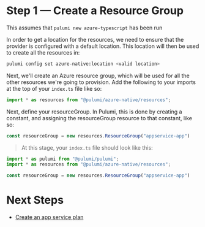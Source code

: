 # Step 1 &mdash; Create a Resource Group

This assumes that `pulumi new azure-typescript` has been run

In order to get a location for the resources, we need to ensure that the provider is configured with a default location. This location will then
be used to create  all the resources in:

```bash
pulumi config set azure-native:location <valid location>
```

Next, we'll create an Azure resource group, which will be used for all the other resources we're going to provision. Add the following to your imports at the top of your `index.ts` file like so:

```typescript
import * as resources from "@pulumi/azure-native/resources";
```

Next, define your resourceGroup. In Pulumi, this is done by creating a constant, and assigning the resourceGroup resource to that constant, like so:

```typescript
const resourceGroup = new resources.ResourceGroup("appservice-app")
```

> At this stage, your `index.ts` file should look like this:

```typescript
import * as pulumi from "@pulumi/pulumi";
import * as resources from "@pulumi/azure-native/resources";

const resourceGroup = new resources.ResourceGroup("appservice-app")
```

# Next Steps

* [Create an app service plan](../lab-02/README.md)
